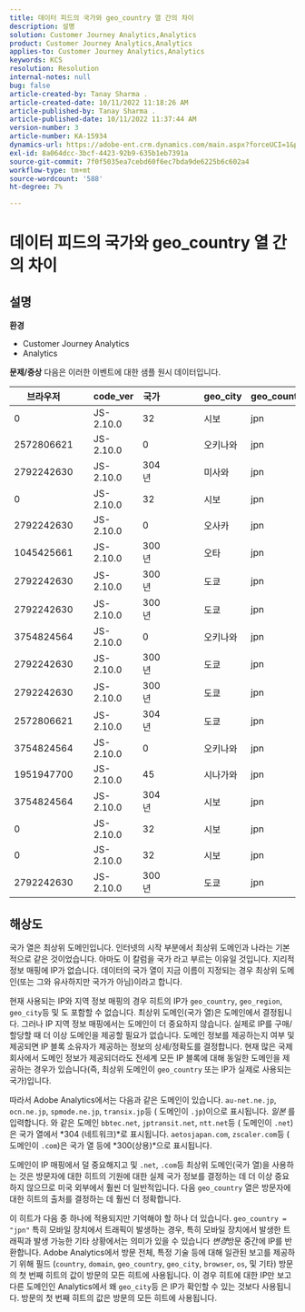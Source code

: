 ```yaml
---
title: 데이터 피드의 국가와 geo_country 열 간의 차이
description: 설명
solution: Customer Journey Analytics,Analytics
product: Customer Journey Analytics,Analytics
applies-to: Customer Journey Analytics,Analytics
keywords: KCS
resolution: Resolution
internal-notes: null
bug: false
article-created-by: Tanay Sharma .
article-created-date: 10/11/2022 11:18:26 AM
article-published-by: Tanay Sharma .
article-published-date: 10/11/2022 11:37:44 AM
version-number: 3
article-number: KA-15934
dynamics-url: https://adobe-ent.crm.dynamics.com/main.aspx?forceUCI=1&pagetype=entityrecord&etn=knowledgearticle&id=49eac867-5649-ed11-bba2-0022480868ff
exl-id: 8a064dcc-3bcf-4423-92b9-635b1eb7391a
source-git-commit: 7f0f5035ea7cebd60f6ec7bda9de6225b6c602a4
workflow-type: tm+mt
source-wordcount: '588'
ht-degree: 7%

---
```


# 데이터 피드의 국가와 geo_country 열 간의 차이

## 설명

<b>환경</b>
- Customer Journey Analytics
- Analytics



<b>문제/증상</b>
다음은 이러한 이벤트에 대한 샘플 원시 데이터입니다.


| 브라우저 |   | code_ver | 국가 |   |   |   | geo_city | geo_country |   |   |   |   |
| --- | --- | --- | --- | --- | --- | --- | --- | --- | --- | --- | --- | --- |
| 0 |   | JS-2.10.0 | 32 |   |   |   | 시보 | jpn |   |   |   |   |
| 2572806621 |   | JS-2.10.0 | 0 |   |   |   | 오키나와 | jpn |   |   |   |   |
| 2792242630 |   | JS-2.10.0 | 304년 |   |   |   | 미사와 | jpn |   |   |   |   |
| 0 |   | JS-2.10.0 | 32 |   |   |   | 시보 | jpn |   |   |   |   |
| 2792242630 |   | JS-2.10.0 | 0 |   |   |   | 오사카 | jpn |   |   |   |   |
| 1045425661 |   | JS-2.10.0 | 300년 |   |   |   | 오타 | jpn |   |   |   |   |
| 2792242630 |   | JS-2.10.0 | 300년 |   |   |   | 도쿄 | jpn |   |   |   |   |
| 2792242630 |   | JS-2.10.0 | 300년 |   |   |   | 도쿄 | jpn |   |   |   |   |
| 3754824564 |   | JS-2.10.0 | 0 |   |   |   | 오키나와 | jpn |   |   |   |   |
| 2792242630 |   | JS-2.10.0 | 300년 |   |   |   | 도쿄 | jpn |   |   |   |   |
| 2792242630 |   | JS-2.10.0 | 300년 |   |   |   | 도쿄 | jpn |   |   |   |   |
| 2572806621 |   | JS-2.10.0 | 304년 |   |   |   | 도쿄 | jpn |   |   |   |   |
| 3754824564 |   | JS-2.10.0 | 0 |   |   |   | 오키나와 | jpn |   |   |   |   |
| 1951947700 |   | JS-2.10.0 | 45 |   |   |   | 시나가와 | jpn |   |   |   |   |
| 3754824564 |   | JS-2.10.0 | 304년 |   |   |   | 시보 | jpn |   |   |   |   |
| 0 |   | JS-2.10.0 | 32 |   |   |   | 시보 | jpn |   |   |   |   |
| 0 |   | JS-2.10.0 | 32 |   |   |   | 시보 | jpn |   |   |   |   |
| 2792242630 |   | JS-2.10.0 | 300년 |   |   |   | 도쿄 | jpn |   |   |   |   |





## 해상도


국가 열은 최상위 도메인입니다. 인터넷의 시작 부분에서 최상위 도메인과 나라는 기본적으로 같은 것이었습니다. 아마도 이 칼럼을 국가 라고 부르는 이유일 것입니다. 지리적 정보 매핑에 IP가 없습니다. 데이터의 국가 열이 지금 이름이 지정되는 경우 최상위 도메인(또는 그와 유사하지만 국가가 아님)이라고 합니다.

현재 사용되는 IP와 지역 정보 매핑의 경우 히트의 IP가 `geo_country`, `geo_region`, `geo_city`등 및 도 포함할 수 없습니다. 최상위 도메인(국가 열)은 도메인에서 결정됩니다. 그러나 IP 지역 정보 매핑에서는 도메인이 더 중요하지 않습니다.
실제로 IP를 구매/할당할 때 더 이상 도메인을 제공할 필요가 없습니다. 도메인 정보를 제공하는지 여부 및 제공되면 IP 블록 소유자가 제공하는 정보의 상세/정확도를 결정합니다. 현재 많은 국제 회사에서 도메인 정보가 제공되더라도 전세계 모든 IP 블록에 대해 동일한 도메인을 제공하는 경우가 있습니다(즉, 최상위 도메인이 `geo_country` 또는 IP가 실제로 사용되는 국가)입니다.

따라서 Adobe Analytics에서는 다음과 같은 도메인이 있습니다. `au-net.ne.jp`, `ocn.ne.jp`, `spmode.ne.jp`, `transix.jp`등 ( 도메인이 `.jp`)이으로 표시됩니다. *일본* 를 입력합니다. 와 같은 도메인 `bbtec.net`, `jptransit.net`, `ntt.net`등 ( 도메인이 `.net`)은 국가 열에서 *304 (네트워크)*로 표시됩니다. `aetosjapan.com`, `zscaler.com`등 ( 도메인이 `.com`)은 국가 열 등에 *300(상용)*으로 표시됩니다.

도메인이 IP 매핑에서 덜 중요해지고 및 `.net`, `.com`등 최상위 도메인(국가 열)을 사용하는 것은 방문자에 대한 히트의 기원에 대한 실제 국가 정보를 결정하는 데 더 이상 중요하지 않으므로 미국 외부에서 훨씬 더 일반적입니다. 다음 `geo_country` 열은 방문자에 대한 히트의 출처를 결정하는 데 훨씬 더 정확합니다.

이 히트가 다음 중 하나에 적용되지만 기억해야 할 하나 더 있습니다. `geo_country = "jpn"` 특히 모바일 장치에서 트래픽이 발생하는 경우, 특히 모바일 장치에서 발생한 트래픽과 발생 가능한 기타 상황에서는 의미가 있을 수 있습니다 *변경*&#x200B;방문 중간에 IP를 반환합니다. Adobe Analytics에서 방문 전체, 특정 기술 등에 대해 일관된 보고를 제공하기 위해 필드 (`country`, `domain`, `geo_country`, `geo_city`, `browser`, `os`, 및 기타) 방문의 첫 번째 히트의 값이 방문의 모든 히트에 사용됩니다. 이 경우 히트에 대한 IP만 보고 다른 도메인인 Analytics에서 왜 `geo_city`등 은 IP가 확인할 수 있는 것보다 사용됩니다. 방문의 첫 번째 히트의 값은 방문의 모든 히트에 사용됩니다.
